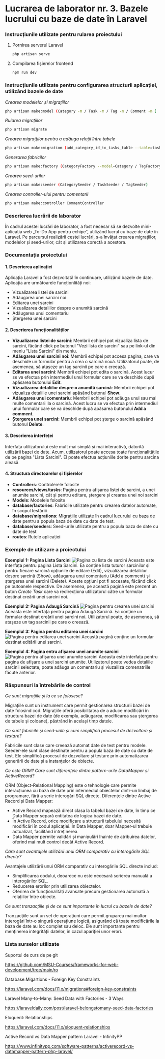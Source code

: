 # Lucrarea de laborator nr. 3. Bazele lucrului cu baze de date în Laravel

### Instrucțiunile utilizate pentru rularea proiectului
1. Pornirea serverul Laravel
   ```bash
   php artisan serve
   ```

2. Compilarea fișierelor frontend
    ```bash
   npm run dev
   ```

### Instrucțiunile utilizate pentru configurarea structurii aplicației, utilizând bazele de date
_Crearea modelelor și migrațiilor_
```bash
php artisan make:model (Category -m / Task -m / Tag -m / Comment -m )
```

_Rularea migrațiilor_
```bash
php artisan migrate
```

_Crearea migrațților pentru a adăuga relații între tabele_
```bash
php artisan make:migration (add_category_id_to_tasks_table --table=tasks / create_task_tag_table)
```

_Generarea fabricilor_
```bash
php artisan make:factory (CategoryFactory --model=Category / TagFactory --model=Tag / TaskFactory --model=Task)
```

_Crearea seed-urilor_
```bash
php artisan make:seeder (CategorySeeder / TaskSeeder / TagSeeder)
```

_Crearea controller-ului pentru comentarii_
```bash
php artisan make:controller CommentController
```

### Descrierea lucrării de laborator
În cadrul acestei lucrări de laborator, a fost necesar să se dezvolte mini-aplicația web „To-Do App pentru echipe”, utilizând lucrul cu baze de date în Laravel. Pe parcursul realizării cestei lucrări, s-a învățat crearea migrațiilor, modelelor și seed-urilor, cât și utilizarea corectă a acestora.

### Documentația proiectului
#### 1. Descrierea aplicației
Aplicația Laravel a fost dezvoltată în continuare, utilizând bazele de date.
Aplicația are următoarele funcționlități noi:
- Vizualizarea listei de sarcini
- Adăugarea unei sarcini noi
- Editarea unei sarcini
- Vizualizarea detaliilor despre o anumită sarcină
- Adăugarea unui comentariu
- Ștergerea unei sarcini

#### 2. Descrierea funcționalităților
- __Vizualizarea listei de sarcini__: Membrii echipei pot vizualiza lista de sarcini, făcând click pe butonul "Vezi lista de sarcini" sau pe link-ul din meniu "Lista Sarcini" din meniu.
- __Adăugarea unei sarcini noi__: Membrii echipei pot accesa pagina, care va deschide un formular pentru a crea o sarcină nouă. Utilizatorul poate, de asemenea, să atașeze un tag sarcinii pe care o creează.
- __Editarea unei sarcini__: Membrii echipei pot edita o sarcină. Acest lucur se va efectua prin intermediul unui formular care se va deschide după apăsarea butonului __Edit__.
- __Vizualizarea detaliilor despre o anumită sarcină__: Membrii echipei pot vizualiza detaliile unei sarcini apăsând butonul __Show__.
- __Adăugarea unui comentariu__: Membrii echipei pot adăuga unul sau mai multe comentarii la o sarcină. Acest lucru se va efectua prin intermediul unui formular care se va deschide după apăsarea butonului __Add a comment__. 
- __Ștergerea unei sarcini__: Membrii echipei pot șterge o sarcină apăsând butonul __Delete__.


#### 3. Descrierea interfeței
Interfața utilizatorului este mult mai simplă și mai interactivă, datorită utilizării bazei de date. Acum, utilizatorul poate accesa toate funcționalitățile de pe pagina "Lista Sarcini". El poate efectua acțiuniile dorite pentru sarcina aleasă. 

#### 4. Structura directoarelor și fișierelor
- __Controllers__: Controlerele folosite
- __resources/views/tasks__: Pagina pentru afișarea listei de sarcini, a unei anumite sarcini, cât și pentru editare, ștergere și crearea unei noi sarcini
- __Models__: Modelele folosite
- __database/factories__: Fabricile utilizate pentru crearea datelor automate, în scopul testăriii
- __database/migrations__: Migrațiile utilizate în cadrul lucurului cu baza de date pentru a popula baza de date cu date de test.
- __database/seeders__: Seed-urile utilizate pentru a popula baza de date cu date de test
- __routes__: Rutele aplicației

### Exemple de utilizare a proiectului

__Exemplul 1: Pagina Lista Sarcini__
![Pagina cu lista de sarcini](screenshots/lista_sarcini.png)
Aceasta este interfața pentru pagina Lista Sarcini. Ea conține lista tuturor sarcinilor și pentru fiecare sarcină opțiunile de editare (Edit), vizualizarea detaliilor despre sarcină (Show), adăugarea unui comentariu (Add a comment) și ștergerea unei sarcini (Delete). Aceste opțiuni pot fi accesate, făcând click pe butoanele respective. De asemenea, pe această pagină este prezent un buton _Create Task_ care va redirecționa utilizatorul către un formular destinat creării unei sarcini noi.

__Exemplul 2: Pagina Adaugă Sarcină__
![Pagina pentru crearea unei sarcini](screenshots/creare_sarcina.png)
Aceasta este interfața pentru pagina Adaugă Sarcină. Ea conține un formular destinat creării unei sarcini noi. Utilizatorul poate, de asemenea, să atașeze un tag sarcinii pe care o creează.

__Exemplul 3: Pagina pentru editarea unei sarcini__
![Pagina pentru editarea unei sarcini](screenshots/editeaza_sarcina.png)
Această pagină conține un formular destinat editării unei sarcini.

__Exemplul 4: Pagina entru afișarea unei anumite sarcini__
![Pagina pentru afișarea unei anumite sarcini](screenshots/afisare_sarcina.png)
Aceasta este interfața pentru pagina de afișare a unei sarcini anumite. Utilizatorul poate vedea detaliile sarcinii selectate, poate adăuga un comentariu și viuzailiza comenatriile făcute anterior. 

### Răspunsuri la întrebările de control
_Ce sunt migrațiile și la ce se folosesc?_

Migrațiile sunt un instrument care permit gestionarea structurii bazei de date folosind cod. Migrațiile oferă posibilitatea de a aduce modificări în structura bazei de date (de exemplu, adăugarea, modificarea sau ștergerea de tabele și coloane), păstrând în același timp datele. 

_Ce sunt fabricile și seed-urile și cum simplifică procesul de dezvoltare și testare?_

Fabricile sunt clase care creează automat date de test pentru modele.
Seeder-ele sunt clase destinate pentru a popula baza de date cu date de test.
Ele simplifică procesul de dezvoltare și testare prin automatizarea generării de date și a instanțelor de obiecte.

_Ce este ORM? Care sunt diferențele dintre pattern-urile DataMapper și ActiveRecord?_

ORM (Object-Relational Mapping) este o tehnologie care permite interacțiunea cu baza de date prin intermediul obiectelor dintr-un limbaj de programare, fără a scrie interogări SQL directe. 
Diferențele dintre Active Record și Data Mapper:
- Active Record mapează direct clasa la tabelul bazei de date, în timp ce Data Mapper separă entitatea de logica bazei de date.
- În Active Record, orice modificare a structurii tabelului necesită modificări în codul aplicației. În Data Mapper, doar Mapper-ul trebuie actualizat, facilitând întreținerea.
- Data Mapper permite validări și manipulări înainte de atribuirea datelor, oferind mai mult control decât Active Record.

_Care sunt avantajele utilizării unui ORM comparativ cu interogările SQL directe?_

Avantajele utilizării unui ORM comparativ cu interogările SQL directe includ:
- Simplificarea codului, deoarece nu este necesară scrierea manuală a interogărilor SQL.
- Reducerea erorilor prin utilizarea obiectelor.
- Oferirea de funcționalități avansate precum gestionarea automată a relațiilor între obiecte.

_Ce sunt tranzacțiile și de ce sunt importante în lucrul cu bazele de date?_

Tranzacțiile sunt un set de operațiuni care permit gruparea mai multor interogări într-o singură operațiune logică, asigurând că toate modificările la baza de date au loc complet sau deloc. Ele sunt importante pentru menținerea integrității datelor, în cazul apariției unor erori.

### Lista surselor utilizate
Suportul de curs de pe git

https://github.com/MSU-Courses/frameworks-for-web-development/tree/main/ro

Database:Migartions - Foreign Key Constraints

https://laravel.com/docs/11.x/migrations#foreign-key-constraints

Laravel Many-to-Many: Seed Data with Factories - 3 Ways

https://laraveldaily.com/post/laravel-belongstomany-seed-data-factories

Eloquent: Relationships

https://laravel.com/docs/11.x/eloquent-relationships

Active Record vs Data Mapper pattern Laravel - InfinityPP

https://www.infinitypp.com/software-patterns/activerecord-vs-datamapper-pattern-php-laravel/
